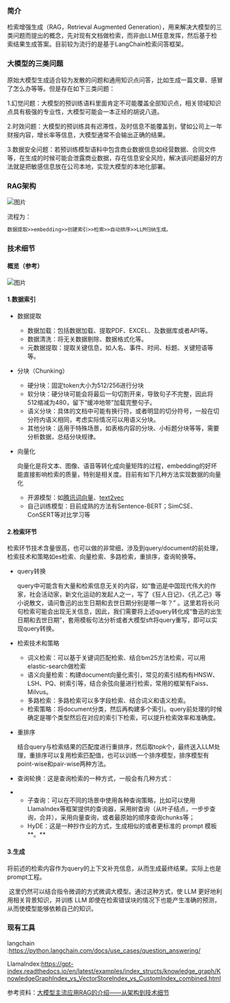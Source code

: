 ### 简介

检索增强生成（RAG，Retrieval Augmented Generation），用来解决大模型的三类问题而提出的概念，先对现有文档做检索，而非由LLM任意发挥，然后基于检索结果生成答案。目前较为流行的是基于LangChain检索问答框架。

### 大模型的三类问题

​		原始大模型生成适合较为发散的问题和通用知识点问答，比如生成一篇文章、感冒了怎么办等等。但是存在如下三类问题：

​		1.幻觉问题：大模型的预训练语料里面肯定不可能覆盖全部知识点，相关领域知识点具有极强的专业性，大模型可能会一本正经的胡说八道。

​		2.时效问题：大模型的预训练具有迟滞性，及时信息不能覆盖到，譬如公司上一年财报内容，增长率等信息，大模型通常不会输出正确的结果。

​		3.数据安全问题：若预训练模型语料中包含商业数据信息如经营数据、合同文件等，在生成的时候可能会泄露商业数据，存在信息安全风险，解决该问题最好的方法就是把敏感信息放在公司本地，实现大模型的本地化部署。

### RAG架构

![图片](https://mmbiz.qpic.cn/mmbiz_png/vDwtLC7WmgTaNqq28jYCO9njn7ibGhJtMZQecrp5p5iaXsOUCjBTDBf9BGoOKa37k57hl4YeaHhSrSJ6ZLcd54Ow/640?wx_fmt=png&wxfrom=5&wx_lazy=1&wx_co=1)

流程为：

```tex
数据提取>>embedding>>创建索引>>检索>>自动排序>>LLM归纳生成。
```

### 技术细节

#### 概览（参考）

![图片](https://mmbiz.qpic.cn/mmbiz_png/vDwtLC7WmgTaNqq28jYCO9njn7ibGhJtMegp8YnUOgagpibAxU7b7P5OqGy2w8nvWcRqWpiayZ8R6pybzUe9aOOlA/640?wx_fmt=png&wxfrom=5&wx_lazy=1&wx_co=1)

#### 1.数据索引

+ 数据提取

  * 数据加载：包括数据加载、提取PDF、EXCEL、及数据库或者API等。
  * 数据清洗：将无关数据剔除、数据格式化等。
  * 元数据提取：提取关键信息，如人名、事件、时间、标题、关键短语等等。

+ 分块（Chunking）

  + 硬分块：固定token大小为512/256进行分块
  + 软分块：硬分块可能会将最后一句切割开来，导致句子不完整，因此将512缩减为480，留下“缓冲地带”加载完整句子。
  + 语义分块：具体的文档中可能有换行符，或者明显的切分符号，一般在切分符内语义相同，考虑实际情况可以用语义分块。
  + 其他分块：适用于特殊场景，如表格内容的分块、小标题分块等等，需要分析数据，总结分块规律。

+ 向量化

  向量化是将文本、图像、语音等转化成向量矩阵的过程，embedding的好坏能直接影响检索的质量，特别是相关度。目前有如下几种方法实现数据的向量化

  * 开源模型：如[腾讯词向量](https://ai.tencent.com/ailab/nlp/en/download.html)、[text2vec](https://huggingface.co/shibing624/text2vec-base-chinese)
  * 自己训练模型：目前成熟的方法有Sentence-BERT；SimCSE、ConSERT等对比学习等

#### 2.检索环节

​		检索环节技术含量很高，也可以做的非常细，涉及到query/document的前处理，检索技术和策略如es检索、向量检索、多路检索，重排序，查询轮换等。

* query转换

  query中可能含有大量和检索信息无关的内容，如“鲁迅是中国现代伟大的作家，社会活动家，新文化运动的发起人之一，写了《狂人日记》、《孔乙己》等小说散文，请问鲁迅的出生日期和去世日期分别是哪一年？”  。这里若将长问句检索可能会出现无关信息，因此，我们需要将上述query转化成“鲁迅的出生日期和去世日期”，套用模板句法分析或者大模型sft将query重写，即可以实现query转换。

* 检索技术和策略

  * 词义检索：可以基于关键词匹配检索、结合bm25方法检索，可以用elastic-search做检索
  * 语义向量检索：构建document向量化索引，常见的索引结构有HNSW、LSH、PQ、树索引等，结合余弦向量进行检索，常用的框架有Faiss、Milvus。
  * 多路检索：多路检索可以多字段检索、结合词义和语义检索。
  * 检索策略：将document分类，然后再构建多个索引。query前处理的时候确定是哪个类型然后在对应的索引下检索，可以提升检索效率和准确度。

* 重排序

  ​		结合query与检索结果的匹配度进行重排序，然后取topk个，最终送入LLM处理，重排序可以复用检索匹配值，也可以训练一个排序模型，排序模型有point-wise和pair-wise两种方法。

* 查询轮换：这是查询检索的一种方式，一般会有几种方式：

* - 子查询：可以在不同的场景中使用各种查询策略，比如可以使用LlamaIndex等框架提供的查询器，采用树查询（从叶子结点，一步步查询，合并），采用向量查询，或者最原始的顺序查询chunks等；
  - HyDE：这是一种抄作业的方式，生成相似的或者更标准的 prompt 模板**。**

#### 3.生成

​		将前述的检索内容作为query的上下文补充信息，从而生成最终结果。实际上也是prompt工程。

​		这里仍然可以结合指令微调的方式微调大模型。通过这种方式，使 LLM 更好地利用相关背景知识，并训练 LLM 即使在检索错误块的情况下也能产生准确的预测，从而使模型能够依赖自己的知识。



### 现有工具

langchain  :https://python.langchain.com/docs/use_cases/question_answering/

LlamaIndex:https://gpt-index.readthedocs.io/en/latest/examples/index_structs/knowledge_graph/KnowledgeGraphIndex_vs_VectorStoreIndex_vs_CustomIndex_combined.html



参考资料：[大模型主流应用RAG的介绍——从架构到技术细节](https://link.zhihu.com/?target=https%3A//mp.weixin.qq.com/s/FqyaTK2Mb4VJolK81P5_1g)
